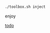 
###
```sh
./toolbox.sh inject
```
enjoy

[todo](https://github.com/SNIAPA/oxide/blob/main/todo.md)
